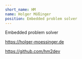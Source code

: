 ```yaml
---
short_name: HM
name: Holger Mößinger
position: Embedded problem solver
---
```

Embedded problem solver

https://holger-moessinger.de

https://github.com/hm2dev